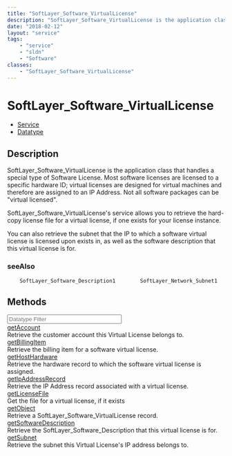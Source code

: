 ```yaml
---
title: "SoftLayer_Software_VirtualLicense"
description: "SoftLayer_Software_VirtualLicense is the application class that handles a special type of Software License.  Most softwa... "
date: "2018-02-12"
layout: "service"
tags:
    - "service"
    - "sldn"
    - "Software"
classes:
    - "SoftLayer_Software_VirtualLicense"
---
```

# SoftLayer_Software_VirtualLicense
<div id='service-datatype'>
    <ul id='sldn-reference-tabs'>
    <li id='service'> <a href='/reference/services/SoftLayer_Software_VirtualLicense' >Service</a></li>    <li id='datatype'> <a href='/reference/datatypes/SoftLayer_Software_VirtualLicense' >Datatype</a></li>
    </ul>
</div>

## Description
SoftLayer_Software_VirtualLicense is the application class that handles a special type of Software License.  Most software licenses are licensed to a specific hardware ID;  virtual licenses are designed for virtual machines and therefore are assigned to an IP Address.  Not all software packages can be "virtual licensed". 

SoftLayer_Software_VirtualLicense's service allows you to retrieve the hard-copy license file for a virtual license, if one exists for your license instance. 

You can also retrieve the subnet that the IP to which a software virtual license is licensed upon exists in, as well as the software description that this virtual license is for. 
### seeAlso
        SoftLayer_Software_Description1        SoftLayer_Network_Subnet1                
        
<div id="properties" class="content">
    <h2>Methods</h2>
    <div class="view-filters">
        <div class="clearfix">
            <div class="search-input-box">
                <input placeholder="Datatype Filter" onkeyup="titleSearch(inputId='edit-combine', divId='method-div', elementClass='method-row')" 
                    type="text" id="edit-combine" value="" size="30" maxlength="128" class="form-text">
            </div>
        </div>
    </div>
    <div id="method-div">
            <div class="method-row">
                        <span class='view-field-title'><a href='/reference/services/SoftLayer_Software_VirtualLicense/getAccount'> getAccount</a> </span>
            <div class='views-field-body'>Retrieve the customer account this Virtual License belongs to.</div>
        </div>
            <div class="method-row">
                        <span class='view-field-title'><a href='/reference/services/SoftLayer_Software_VirtualLicense/getBillingItem'> getBillingItem</a> </span>
            <div class='views-field-body'>Retrieve the billing item for a software virtual license.</div>
        </div>
            <div class="method-row">
                        <span class='view-field-title'><a href='/reference/services/SoftLayer_Software_VirtualLicense/getHostHardware'> getHostHardware</a> </span>
            <div class='views-field-body'>Retrieve the hardware record to which the software virtual license is assigned.</div>
        </div>
            <div class="method-row">
                        <span class='view-field-title'><a href='/reference/services/SoftLayer_Software_VirtualLicense/getIpAddressRecord'> getIpAddressRecord</a> </span>
            <div class='views-field-body'>Retrieve the IP Address record associated with a virtual license.</div>
        </div>
            <div class="method-row">
                        <span class='view-field-title'><a href='/reference/services/SoftLayer_Software_VirtualLicense/getLicenseFile'> getLicenseFile</a> </span>
            <div class='views-field-body'>Get the file for a virtual license, if it exists</div>
        </div>
            <div class="method-row">
                        <span class='view-field-title'><a href='/reference/services/SoftLayer_Software_VirtualLicense/getObject'> getObject</a> </span>
            <div class='views-field-body'>Retrieve a SoftLayer_Software_VirtualLicense record.</div>
        </div>
            <div class="method-row">
                        <span class='view-field-title'><a href='/reference/services/SoftLayer_Software_VirtualLicense/getSoftwareDescription'> getSoftwareDescription</a> </span>
            <div class='views-field-body'>Retrieve the SoftLayer_Software_Description that this virtual license is for.</div>
        </div>
            <div class="method-row">
                        <span class='view-field-title'><a href='/reference/services/SoftLayer_Software_VirtualLicense/getSubnet'> getSubnet</a> </span>
            <div class='views-field-body'>Retrieve the subnet this Virtual License's IP address belongs to.</div>
        </div>
        </div>
</div>

